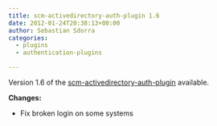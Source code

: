 ```yaml
---
title: scm-activedirectory-auth-plugin 1.6
date: 2012-01-24T20:38:13+00:00
author: Sebastian Sdorra
categories:
  - plugins
  - authentication-plugins

---
```

Version 1.6 of the [scm-activedirectory-auth-plugin](https://bitbucket.org/davidmc24/scm-activedirectory-auth-plugin) available.

**Changes:**

- Fix broken login on some systems

